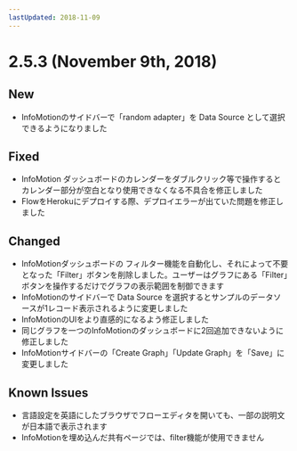 ```yaml
---
lastUpdated: 2018-11-09
---
```


# 2.5.3 (November 9th, 2018)

## New

- InfoMotionのサイドバーで「random adapter」を Data Source として選択できるようになりました

## Fixed

- InfoMotion ダッシュボードのカレンダーをダブルクリック等で操作するとカレンダー部分が空白となり使用できなくなる不具合を修正しました
- FlowをHerokuにデプロイする際、デプロイエラーが出ていた問題を修正しました

## Changed

- InfoMotionダッシュボードの フィルター機能を自動化し、それによって不要となった「Filter」ボタンを削除しました。ユーザーはグラフにある「Filter」ボタンを操作するだけでグラフの表示範囲を制御できます
- InfoMotionのサイドバーで Data Source を選択するとサンプルのデータソースが1レコード表示されるように変更しました
- InfoMotionのUIをより直感的になるよう修正しました
 - 同じグラフを一つのInfoMotionのダッシュボードに2回追加できないように修正しました
 - InfoMotionサイドバーの「Create Graph」「Update Graph」を「Save」に変更しました

## Known Issues

- 言語設定を英語にしたブラウザでフローエディタを開いても、一部の説明文が日本語で表示されます
- InfoMotionを埋め込んだ共有ページでは、filter機能が使用できません
